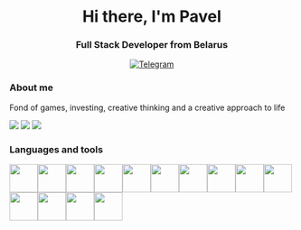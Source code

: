 <div id="header" align="center">
	<h1>Hi there, I'm Pavel</h1>
	<h3>Full Stack Developer from Belarus</h3>
	<a href="https://t.me/JinkNotFound">
		<img src="https://img.shields.io/badge/Telegram-blur?style=for-the-badge&logoColor=white" alt="Telegram" />
	</a>
</div>

### About me

Fond of games, investing, creative thinking and a creative approach to life

![](http://github-profile-summary-cards.vercel.app/api/cards/profile-details?username=JinkNotFound&theme=dark)
![](http://github-profile-summary-cards.vercel.app/api/cards/repos-per-language?username=JinkNotFound&theme=dark)
![](http://github-profile-summary-cards.vercel.app/api/cards/stats?username=JinkNotFound&theme=dark)

### Languages and tools

<img src="https://cdn.jsdelivr.net/gh/devicons/devicon@latest/icons/csharp/csharp-original.svg" width="50"/><img src="https://cdn.jsdelivr.net/gh/devicons/devicon@latest/icons/java/java-original-wordmark.svg" width="50"/><img src="https://cdn.jsdelivr.net/gh/devicons/devicon@latest/icons/python/python-original-wordmark.svg" width="50"/><img src="https://cdn.jsdelivr.net/gh/devicons/devicon@latest/icons/html5/html5-original.svg" width="50"/><img src="https://cdn.jsdelivr.net/gh/devicons/devicon@latest/icons/css3/css3-original.svg" width="50"/><img src="https://cdn.jsdelivr.net/gh/devicons/devicon@latest/icons/nodejs/nodejs-original.svg" width="50"/><img src="https://cdn.jsdelivr.net/gh/devicons/devicon@latest/icons/php/php-original.svg" width="50"/><img src="https://cdn.jsdelivr.net/gh/devicons/devicon@latest/icons/unity/unity-original.svg" width="50"/><img src="https://cdn.jsdelivr.net/gh/devicons/devicon@latest/icons/linux/linux-original.svg" width="50"/><img src="https://cdn.jsdelivr.net/gh/devicons/devicon@latest/icons/docker/docker-original-wordmark.svg" width="50"/><img src="https://cdn.jsdelivr.net/gh/devicons/devicon@latest/icons/mysql/mysql-original.svg" width="50"/><img src="https://cdn.jsdelivr.net/gh/devicons/devicon@latest/icons/blender/blender-original.svg" width="50"/><img src="https://cdn.jsdelivr.net/gh/devicons/devicon@latest/icons/illustrator/illustrator-plain.svg" width="50"/><img src="https://cdn.jsdelivr.net/gh/devicons/devicon@latest/icons/javascript/javascript-original.svg" width="50"/>

